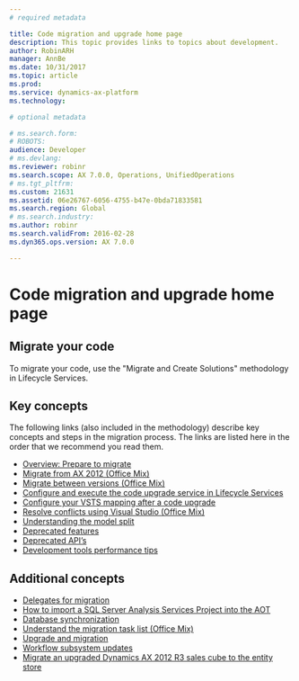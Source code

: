 ```yaml
---
# required metadata

title: Code migration and upgrade home page
description: This topic provides links to topics about development.
author: RobinARH
manager: AnnBe
ms.date: 10/31/2017
ms.topic: article
ms.prod: 
ms.service: dynamics-ax-platform
ms.technology: 

# optional metadata

# ms.search.form: 
# ROBOTS: 
audience: Developer
# ms.devlang: 
ms.reviewer: robinr
ms.search.scope: AX 7.0.0, Operations, UnifiedOperations
# ms.tgt_pltfrm: 
ms.custom: 21631
ms.assetid: 06e26767-6056-4755-b47e-0bda71833581
ms.search.region: Global
# ms.search.industry: 
ms.author: robinr
ms.search.validFrom: 2016-02-28
ms.dyn365.ops.version: AX 7.0.0

---
```



# Code migration and upgrade home page

## Migrate your code

To migrate your code, use the "Migrate and Create Solutions" methodology in Lifecycle Services.

## Key concepts

The following links (also included in the methodology) describe key concepts and steps in the migration process. The links are listed here in the order that we recommend you read them.

- [Overview: Prepare to migrate](prepare-migration.md)
- [Migrate from AX 2012 (Office Mix)](https://mix.office.com/watch/4gsvk592c685)
- [Migrate between versions (Office Mix)](https://mix.office.com/watch/os2wff38zi6f)
- [Configure and execute the code upgrade service in Lifecycle Services](../lifecycle-services/configure-execute-code-upgrade.md)
- [Configure your VSTS mapping after a code upgrade](configure-vso-solution.md)
- [Resolve conflicts using Visual Studio (Office Mix)](https://mix.office.com/watch/1rl75ei2cs6d7)
- [Understanding the model split](../dev-tools/model-split.md)
- [Deprecated features](deprecated-features.md)
- [Deprecated API’s](deprecated-apis.md)
- [Development tools performance tips](https://mix.office.com/watch/rnp6ng9wu8kx)

## Additional concepts

- [Delegates for migration](delegates-migration.md)
- [How to import a SQL Server Analysis Services Project into the AOT](https://technet.microsoft.com/en-us/library/dn754850.aspx)
- [Database synchronization](database-synchronization.md)
- [Understand the migration task list (Office Mix)](https://mix.office.com/watch/kcek55rc5cau)
- [Upgrade and migration](upgrade-home-page)
- [Workflow subsystem updates](workflow-subsystem.md)
- [Migrate an upgraded Dynamics AX 2012 R3 sales cube to the entity store](migrate-upgraded-cube-entity-store.md)

